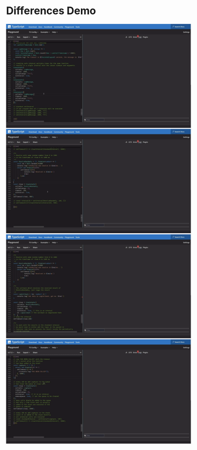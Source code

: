 # Differences Demo

[![Reregister](./demo/reregister.gif)](https://github.com/user-attachments/assets/4592bc6b-2472-4715-8692-c7d612b112ac)
[![No Async Results Shuffle](./demo/no-shuffle.gif)](https://github.com/user-attachments/assets/e7109652-0aaa-433a-9a3d-53be8cfa1732)
[![Callback](./demo/callback.gif)](https://github.com/user-attachments/assets/ea184919-7699-4ebd-9821-796cd6f3405e)
[![Clear Queue](./demo/clear-queue.gif)](https://github.com/user-attachments/assets/3c412be5-3756-46d6-8d0b-f3fc9a73d50f)
